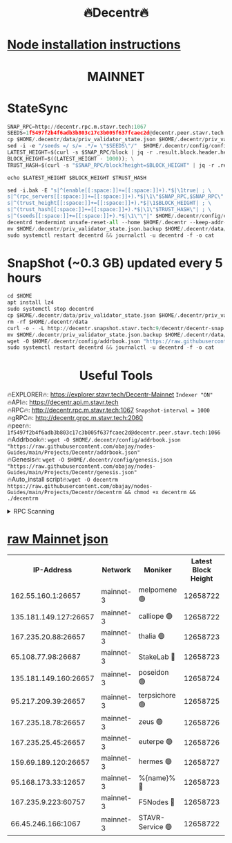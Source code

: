 <h1 align="center"> 🔥Decentr🔥</h1>

[Node installation instructions](https://github.com/obajay/nodes-Guides/tree/main/Projects/Decentr)
=
<h1 align="center"> MAINNET</h1>

# StateSync
```python
SNAP_RPC=http://decentr.rpc.m.stavr.tech:1067
SEEDS=1f5497f2b4f6adb3b803c17c3b005f637fcaec2d@decentr.peer.stavr.tech:1066
cp $HOME/.decentr/data/priv_validator_state.json $HOME/.decentr/priv_validator_state.json.backup
sed -i -e "/seeds =/ s/= .*/= \"$SEEDS\"/"  $HOME/.decentr/config/config.toml
LATEST_HEIGHT=$(curl -s $SNAP_RPC/block | jq -r .result.block.header.height); \
BLOCK_HEIGHT=$((LATEST_HEIGHT - 1000)); \
TRUST_HASH=$(curl -s "$SNAP_RPC/block?height=$BLOCK_HEIGHT" | jq -r .result.block_id.hash)

echo $LATEST_HEIGHT $BLOCK_HEIGHT $TRUST_HASH

sed -i.bak -E "s|^(enable[[:space:]]+=[[:space:]]+).*$|\1true| ; \
s|^(rpc_servers[[:space:]]+=[[:space:]]+).*$|\1\"$SNAP_RPC,$SNAP_RPC\"| ; \
s|^(trust_height[[:space:]]+=[[:space:]]+).*$|\1$BLOCK_HEIGHT| ; \
s|^(trust_hash[[:space:]]+=[[:space:]]+).*$|\1\"$TRUST_HASH\"| ; \
s|^(seeds[[:space:]]+=[[:space:]]+).*$|\1\"\"|" $HOME/.decentr/config/config.toml
decentrd tendermint unsafe-reset-all --home $HOME/.decentr --keep-addr-book
mv $HOME/.decentr/priv_validator_state.json.backup $HOME/.decentr/data/priv_validator_state.json
sudo systemctl restart decentrd && journalctl -u decentrd -f -o cat
```
# SnapShot (~0.3 GB) updated every 5 hours
```python
cd $HOME
apt install lz4
sudo systemctl stop decentrd
cp $HOME/.decentr/data/priv_validator_state.json $HOME/.decentr/priv_validator_state.json.backup
rm -rf $HOME/.decentr/data
curl -o - -L http://decentr.snapshot.stavr.tech:9/decentr/decentr-snap.tar.lz4 | lz4 -c -d - | tar -x -C $HOME/.decentr --strip-components 2
mv $HOME/.decentr/priv_validator_state.json.backup $HOME/.decentr/data/priv_validator_state.json
wget -O $HOME/.decentr/config/addrbook.json "https://raw.githubusercontent.com/obajay/nodes-Guides/main/Projects/Decentr/addrbook.json"
sudo systemctl restart decentrd && journalctl -u decentrd -f -o cat
```

 <h1 align="center"> Useful Tools</h1>

🔥EXPLORER🔥:     https://explorer.stavr.tech/Decentr-Mainnet        `Indexer "ON"` \
🔥API🔥:          https://decentr.api.m.stavr.tech \
🔥RPC🔥:          http://decentr.rpc.m.stavr.tech:1067              `Snapshot-interval = 1000` \
🔥gRPC🔥:         http://decentr.grpc.m.stavr.tech:2060 \
🔥peer🔥:         `1f5497f2b4f6adb3b803c17c3b005f637fcaec2d@decentr.peer.stavr.tech:1066` \
🔥Addrbook🔥:  `wget -O $HOME/.decentr/config/addrbook.json "https://raw.githubusercontent.com/obajay/nodes-Guides/main/Projects/Decentr/addrbook.json"` \
🔥Genesis🔥:  `wget -O $HOME/.decentr/config/genesis.json "https://raw.githubusercontent.com/obajay/nodes-Guides/main/Projects/Decentr/genesis.json"` \
🔥Auto_install script🔥:`wget -O decentrm https://raw.githubusercontent.com/obajay/nodes-Guides/main/Projects/Decentr/decentrm && chmod +x decentrm && ./decentrm`

<details>
<summary>RPC Scanning</summary>

<h2 align="center"> We scan nodes in real time every 4 hours. And we provide the final result of RPC endpoints.
We cannot influence the operation of these nodes in any way. </h2>


```python
If Voting Power is higher than 0 --> then the Node is a validator of the network and may be subject to attack and be a potential threat to the chain.
```
```python
We marked such validators with a red symbol
```

</details>

[raw Mainnet json](https://rpc-check.decentrm.stavr.tech/decentrm/rpc-decentrm-result.json)
=



<table><tr><th>IP-Address</th><th>Network</th><th>Moniker</th><th>Latest Block Height</th><th>Earliest Block Height</th><th>Catching Up</th><th>Tx Index</th><th>Voting Power</th><th>Scan Time</th></tr><tr><td>162.55.160.1:26657</td><td>mainnet-3</td><td>melpomene 🟢</td><td>12658722</td><td>1688950</td><td>False</td><td>on</td><td>0</td><td>2024-01-30T06:25:18.617325058UTC</td></tr><tr><td>135.181.149.127:26657</td><td>mainnet-3</td><td>calliope 🟢</td><td>12658722</td><td>1688950</td><td>False</td><td>on</td><td>0</td><td>2024-01-30T06:25:20.982107598UTC</td></tr><tr><td>167.235.20.88:26657</td><td>mainnet-3</td><td>thalia 🟢</td><td>12658723</td><td>1688950</td><td>False</td><td>on</td><td>0</td><td>2024-01-30T06:25:26.912267660UTC</td></tr><tr><td>65.108.77.98:26687</td><td>mainnet-3</td><td>StakeLab 🔴</td><td>12658723</td><td>1688950</td><td>False</td><td>on</td><td>5488763</td><td>2024-01-30T06:25:27.355763162UTC</td></tr><tr><td>135.181.149.160:26657</td><td>mainnet-3</td><td>poseidon 🟢</td><td>12658724</td><td>1688950</td><td>False</td><td>on</td><td>0</td><td>2024-01-30T06:25:32.107759537UTC</td></tr><tr><td>95.217.209.39:26657</td><td>mainnet-3</td><td>terpsichore 🟢</td><td>12658725</td><td>1688950</td><td>False</td><td>on</td><td>0</td><td>2024-01-30T06:25:38.633214342UTC</td></tr><tr><td>167.235.18.78:26657</td><td>mainnet-3</td><td>zeus 🟢</td><td>12658726</td><td>1688950</td><td>False</td><td>on</td><td>0</td><td>2024-01-30T06:25:43.101207588UTC</td></tr><tr><td>167.235.25.45:26657</td><td>mainnet-3</td><td>euterpe 🟢</td><td>12658726</td><td>1688950</td><td>False</td><td>on</td><td>0</td><td>2024-01-30T06:25:43.341585443UTC</td></tr><tr><td>159.69.189.120:26657</td><td>mainnet-3</td><td>hermes 🟢</td><td>12658727</td><td>1688950</td><td>False</td><td>on</td><td>0</td><td>2024-01-30T06:25:45.633987446UTC</td></tr><tr><td>95.168.173.33:12657</td><td>mainnet-3</td><td>%{name}% 🔴</td><td>12658723</td><td>8964001</td><td>False</td><td>on</td><td>4262751</td><td>2024-01-30T06:25:22.207570923UTC</td></tr><tr><td>167.235.9.223:60757</td><td>mainnet-3</td><td>F5Nodes 🔴</td><td>12658723</td><td>12380001</td><td>False</td><td>off</td><td>562</td><td>2024-01-30T06:25:22.465031004UTC</td></tr><tr><td>66.45.246.166:1067</td><td>mainnet-3</td><td>STAVR-Service 🟢</td><td>12658722</td><td>12647001</td><td>False</td><td>on</td><td>0</td><td>2024-01-30T06:25:21.615039416UTC</td></tr></table>